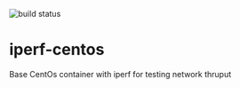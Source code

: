 ![build status](https://quay.io/repository/emeatigers/iperf-centos/status)
# iperf-centos
Base CentOs container with iperf for testing network thruput
